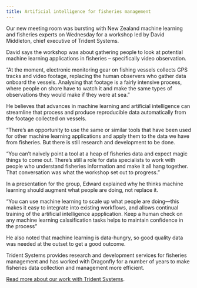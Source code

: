 ```yaml
---
title: Artificial intelligence for fisheries management 
---
```

Our new meeting room was bursting with New Zealand machine learning and fisheries experts on Wednesday for a workshop led by David Middleton, chief executive of Trident Systems.

<!--more-->

David says the workshop was about gathering people to look at potential machine learning applications in fisheries – specifically video observation.  

“At the moment, electronic monitoring gear on fishing vessels collects GPS tracks and video footage, replacing the human observers who gather data onboard the vessels. Analysing that footage is a fairly intensive process, where people on shore have to watch it and make the same types of observations they would make if they were at sea.”

He believes that advances in machine learning and artificial intelligence can streamline that process and produce reproducible data automatically from the footage collected on vessels.

“There’s an opportunity to use the same or similar tools that have been used for other machine learning applications and apply them to the data we have from fisheries. But there is still research and development to be done.

“You can’t naively point a tool at a heap of fisheries data and expect magic things to come out. There’s still a role for data specialists to work with people who understand fisheries information and make it all hang together. That conversation was what the workshop set out to progress.”

In a presentation for the group, Edward explained why he thinks machine learning should augment what people are doing, not replace it.

“You can use machine learning to scale up what people are doing—this makes it easy to integrate into existing workflows, and allows continual training of the artificial intelligence appplication. Keep a human check on any machine learning calssification tasks helps to maintain confidence in the process”

He also noted that machine learning is data-hungry, so good quality data was needed at the outset to get a good outcome.

Trident Systems provides research and development services for fisheries management and has worked with Dragonfly for a number of years to make fisheries data collection and management more efficient.

[Read more about our work with Trident Systems](https://www.dragonfly.co.nz/work/navigating-complexity.html).
